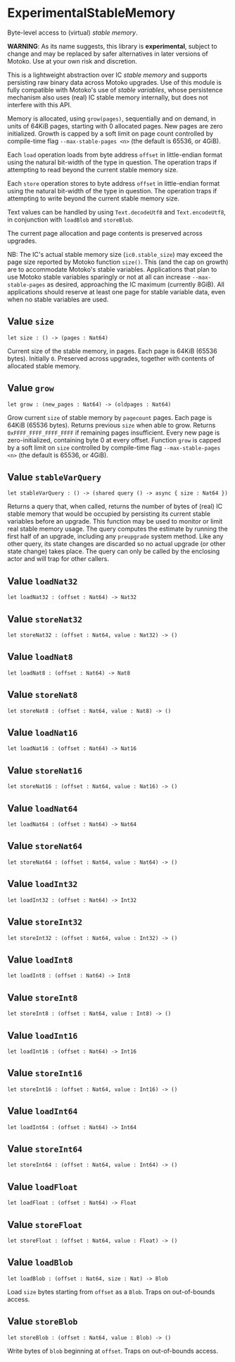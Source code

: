 # ExperimentalStableMemory
Byte-level access to (virtual) _stable memory_.

**WARNING**: As its name suggests, this library is **experimental**, subject to change
and may be replaced by safer alternatives in later versions of Motoko.
Use at your own risk and discretion.

This is a lightweight abstraction over IC _stable memory_ and supports persisting
raw binary data across Motoko upgrades.
Use of this module is fully compatible with Motoko's use of
_stable variables_, whose persistence mechanism also uses (real) IC stable memory internally, but does not interfere with this API.

Memory is allocated, using `grow(pages)`, sequentially and on demand, in units of 64KiB pages, starting with 0 allocated pages.
New pages are zero initialized.
Growth is capped by a soft limit on page count controlled by compile-time flag
`--max-stable-pages <n>` (the default is 65536, or 4GiB).

Each `load` operation loads from byte address `offset` in little-endian
format using the natural bit-width of the type in question.
The operation traps if attempting to read beyond the current stable memory size.

Each `store` operation stores to byte address `offset` in little-endian format using the natural bit-width of the type in question.
The operation traps if attempting to write beyond the current stable memory size.

Text values can be handled by using `Text.decodeUtf8` and `Text.encodeUtf8`, in conjunction with `loadBlob` and `storeBlob`.

The current page allocation and page contents is preserved across upgrades.

NB: The IC's actual stable memory size (`ic0.stable_size`) may exceed the
page size reported by Motoko function `size()`.
This (and the cap on growth) are to accommodate Motoko's stable variables.
Applications that plan to use Motoko stable variables sparingly or not at all can
increase `--max-stable-pages` as desired, approaching the IC maximum (currently 8GiB).
All applications should reserve at least one page for stable variable data, even when no stable variables are used.

## Value `size`
``` motoko no-repl
let size : () -> (pages : Nat64)
```

Current size of the stable memory, in pages.
Each page is 64KiB (65536 bytes).
Initially `0`.
Preserved across upgrades, together with contents of allocated
stable memory.

## Value `grow`
``` motoko no-repl
let grow : (new_pages : Nat64) -> (oldpages : Nat64)
```

Grow current `size` of stable memory by `pagecount` pages.
Each page is 64KiB (65536 bytes).
Returns previous `size` when able to grow.
Returns `0xFFFF_FFFF_FFFF_FFFF` if remaining pages insufficient.
Every new page is zero-initialized, containing byte 0 at every offset.
Function `grow` is capped by a soft limit on `size` controlled by compile-time flag
 `--max-stable-pages <n>` (the default is 65536, or 4GiB).

## Value `stableVarQuery`
``` motoko no-repl
let stableVarQuery : () -> (shared query () -> async { size : Nat64 })
```

Returns a query that, when called, returns the number of bytes of (real) IC stable memory that would be
occupied by persisting its current stable variables before an upgrade.
This function may be used to monitor or limit real stable memory usage.
The query computes the estimate by running the first half of an upgrade, including any `preupgrade` system method.
Like any other query, its state changes are discarded so no actual upgrade (or other state change) takes place.
The query can only be called by the enclosing actor and will trap for other callers.

## Value `loadNat32`
``` motoko no-repl
let loadNat32 : (offset : Nat64) -> Nat32
```


## Value `storeNat32`
``` motoko no-repl
let storeNat32 : (offset : Nat64, value : Nat32) -> ()
```


## Value `loadNat8`
``` motoko no-repl
let loadNat8 : (offset : Nat64) -> Nat8
```


## Value `storeNat8`
``` motoko no-repl
let storeNat8 : (offset : Nat64, value : Nat8) -> ()
```


## Value `loadNat16`
``` motoko no-repl
let loadNat16 : (offset : Nat64) -> Nat16
```


## Value `storeNat16`
``` motoko no-repl
let storeNat16 : (offset : Nat64, value : Nat16) -> ()
```


## Value `loadNat64`
``` motoko no-repl
let loadNat64 : (offset : Nat64) -> Nat64
```


## Value `storeNat64`
``` motoko no-repl
let storeNat64 : (offset : Nat64, value : Nat64) -> ()
```


## Value `loadInt32`
``` motoko no-repl
let loadInt32 : (offset : Nat64) -> Int32
```


## Value `storeInt32`
``` motoko no-repl
let storeInt32 : (offset : Nat64, value : Int32) -> ()
```


## Value `loadInt8`
``` motoko no-repl
let loadInt8 : (offset : Nat64) -> Int8
```


## Value `storeInt8`
``` motoko no-repl
let storeInt8 : (offset : Nat64, value : Int8) -> ()
```


## Value `loadInt16`
``` motoko no-repl
let loadInt16 : (offset : Nat64) -> Int16
```


## Value `storeInt16`
``` motoko no-repl
let storeInt16 : (offset : Nat64, value : Int16) -> ()
```


## Value `loadInt64`
``` motoko no-repl
let loadInt64 : (offset : Nat64) -> Int64
```


## Value `storeInt64`
``` motoko no-repl
let storeInt64 : (offset : Nat64, value : Int64) -> ()
```


## Value `loadFloat`
``` motoko no-repl
let loadFloat : (offset : Nat64) -> Float
```


## Value `storeFloat`
``` motoko no-repl
let storeFloat : (offset : Nat64, value : Float) -> ()
```


## Value `loadBlob`
``` motoko no-repl
let loadBlob : (offset : Nat64, size : Nat) -> Blob
```

Load `size` bytes starting from `offset` as a `Blob`.
Traps on out-of-bounds access.

## Value `storeBlob`
``` motoko no-repl
let storeBlob : (offset : Nat64, value : Blob) -> ()
```

Write bytes of `blob` beginning at `offset`.
Traps on out-of-bounds access.

